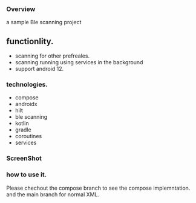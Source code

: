 ### Overview
a sample Ble scanning project 
## functionlity.
- scanning for other prefreales.
- scanning running using services in the background
- support android 12.

### technologies.
- compose 
- androidx
- hilt
- ble scanning
- kotlin
- gradle
- coroutines
- services

### ScreenShot


### how to use it.

Please chechout the compose branch to see the compose implemntation.
and the main branch for normal XML.



